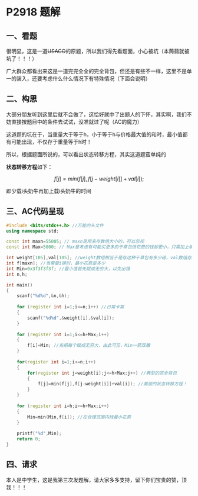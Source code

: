 # P2918 题解

## 一、看题
  很明显，这是一道~~USACO~~的原题，所以我们得先看题面，小心被坑（本蒟蒻就被坑了！！！）
  
 广大群众都看出来这是一道完完全全的完全背包，但还是有些不一样，这里不是单一的装入，还要考虑什么什么情况下有特殊情况（下面会说明）
 
## 二、构思
大部分朋友听到这里后就不会做了，这恰好就中了出题人的下怀，其实啊，我们不妨直接按题目中的条件去试试，没准就过了呢（AC的魔力）

这道题的坑在于，当重量大于等于h，小于等于h与价格最大值的和时，最小值都有可能出现，不仅存于重量等于h时！

所以，根据题面所说的，可以看出状态转移方程，其实这道题蛮单纯的

**状态转移方程**如下：

$$f[j]=min(f[j],f[j-weight[i]]+val[i]);$$

即少载i头奶牛再加上载i头奶牛的时间

## 三、AC代码呈现

```cpp
#include <bits/stdc++.h> //万能的头文件 
using namespace std;

const int maxn=55005; // maxn是用来存数组大小的，可以忽视 
const int Max=5000; // Max是考虑有可能买更多的干草包但花费的钱却更小，只需加上单个开销的最大值即可 

int weight[105],val[105]; //weight数组相当于是存这种干草包有多少磅，val数组存这种干草包一袋花费多少钱 
int f[maxn]; //当需要i磅时，最小花费是多少 
int Min=0x3f3f3f3f; //最小值首先赋成无穷大，以免出错 
int n,h; 

int main()
{
    scanf("%d%d",&n,&h);
    
    for (register int i=1;i<=n;i++) //日常卡常 
    {
    	scanf("%d%d",&weight[i],&val[i]);
	}
	
	for (register int i=1;i<=h+Max;i++)
	{
		f[i]=Min; //先把每个赋成无穷大，由此可见，Min一箭双雕 
	}
	
	for(register int i=1;i<=n;i++)
    {
    	for(register int j=weight[i];j<=h+Max;j++) //典型的完全背包 
        {
        	f[j]=min(f[j],f[j-weight[i]]+val[i]); //美丽的状态转移方程！ 
		}
	}
	
	for (register int i=h;i<=h+Max;i++)
	{
		Min=min(Min,f[i]); //在合理范围内找最小花费 
	}
	
	printf("%d",Min);
	return 0;
}


```

## 四、请求
本人是中学生，这是我第三次发题解，请大家多多支持，留下你们宝贵的赞，顶我！！！
